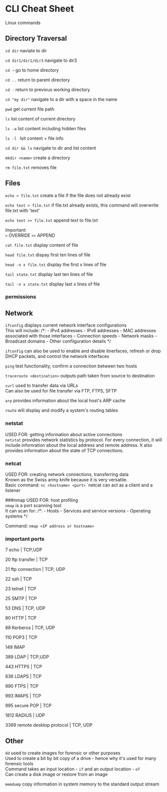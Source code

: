 # CLI Cheat Sheet

Linux commands

## Directory Traversal

`cd dir` 
naviate to dir

`cd dir1/dir1/dir3` 
navigate to dir3

`cd ~` 
go to home directory 

`cd ..` 
return to parent directory

`cd -`
return to previous working directory 

`cd "my dir"`
navigate to a dir with a space in the name

`pwd` 
get current file path

`ls`
list content of current directory 

`ls -a`
list content including hidden files

`ls -l `
lsit content + file info

`cd dir && ls`
navigate to dir and list content 

`mkdir <name>` create a directory 

`rm file.txt` removes file 

## Files
`echo > file.txt` create a file if the file does not already exist

`echo text > file.txt` if file.txt already exists, this command will overwrite file.txt with 'text'

`echo text >> file.txt` append text to file.txt

Important: <br />
`>` OVERRIDE
`>>` APPEND

`cat file.txt` display content of file

`head file.txt` dispay first ten lines of file

`head -n x file.txt` display the first x lines of file

`tail state.txt` display last ten lines of file

`tail -n x state.txt` display last x lines of file 

### permissions

## Network
`ifconfig` displays current network interface configurations  
This will include:
/*: 
    - IPv4 addresses
    - IPv6 addresses
    - MAC addresses associated with those interfaces
    - Connection speeds
    - Network masks
    - Broadcast domains 
    - Other confiiguration details 
*/

`ifconfig` can also be used to enable and disable itnerfaces, refresh or drop DHCP packets, and control the network interfaces
    


`ping` test functionality, confirm a connection between two hosts 

`traceroute <destination>` outputs path taken from source to destination 

`curl` used to transfer data via URLs <br />
Can also be used for file transfer via FTP, FTPS, SFTP 

`arp` provides information about the local host's ARP cache

`route` will display and modify a system's routing tables



### netstat 
USED FOR: getting information about active connections <br />
`netstat` provides network statistics by protocol. For every connection, it will include infomration about the local address and remote address. It also provides information about the state of TCP connections.

### netcat 
USED FOR: creating network connections, transferring data <br />
Known as the Swiss army knife because it is very versatile. <br />
Basic command: `nc <hostname> <port>`
`netcat can act as a client and a listener

###nmap
USED FOR: host profiling <br />
`nmap` is a port scanning tool <br />
It can scan for:
/*:
    - Hosts 
    - Services and service versions
    - Operating systems
*/

Command: `nmap <IP address or hostname>`

### important ports

7 echo | TCP,UDP

20 ftp transfer | TCP 

21 ftp connection | TCP, UDP

22 ssh | TCP

23 telnet | TCP 

25 SMTP | TCP

53 DNS | TCP, UDP

80 HTTP | TCP

88 Kerberos | TCP, UDP

110 POP3 | TCP

149 IMAP

389 LDAP | TCP,UDP

443 HTTPS | TCP

636 LDAPS | TCP

990 FTPS | TCP 

993 IMAPS | TCP

995 secure POP | TCP

1812 RADIUS | UDP

3389 remote desktop protocol | TCP, UDP

## Other
`dd` used to create images for forensic or other purposes <br />
Used to create a bit by bit copy of a drive - hence why it's used for many forensic tools<br />
Command takes an input location  - `if` and an output location - `of` <br />
Can create a disk image or restore from an image 

`memdump` copy information in system memory to the standard output stream 




